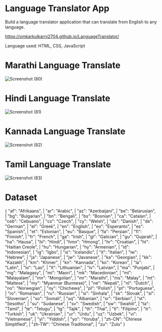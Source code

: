 # Language Translator App

Build a language translator application that can translate from English to any language.

https://omkarkulkarni2704.github.io/LanguageTranslator/

 Language used: HTML, CSS, JavaScript

# Marathi Language Translate
![Screenshot (80)](https://github.com/omkarkulkarni2704/Language-Translator-App/assets/89896505/0548b92e-1a1e-40f8-a55b-d45f2d7e5972)

 # Hindi Language Translate
 ![Screenshot (81)](https://github.com/omkarkulkarni2704/Language-Translator-App/assets/89896505/8168ffe8-f49f-48d7-af3d-931559f89893)

# Kannada Language Translate
 ![Screenshot (82)](https://github.com/omkarkulkarni2704/Language-Translator-App/assets/89896505/4f3e6236-8501-4d9b-82c2-3e32132796cd)

# Tamil Language Translate
 ![Screenshot (83)](https://github.com/omkarkulkarni2704/Language-Translator-App/assets/89896505/7d19a314-a6da-42fe-8081-cbae06b3e55d)

 

# Dataset

{
  "af": "Afrikaans", |
  "ar": "Arabic", |
  "az": "Azerbaijani", |
  "be": "Belarusian", |
  "bg": "Bulgarian", |
  "bn": "Bengali", |
  "bs": "Bosnian", |
  "ca": "Catalan", |
  "ceb": "Cebuano", |
  "cs": "Czech", |
  "cy": "Welsh", |
  "da": "Danish", |
  "de": "German", |
  "el": "Greek", |
  "en": "English", |
  "eo": "Esperanto", |
  "es": "Spanish", |
  "et": "Estonian", |
  "eu": "Basque", |
  "fa": "Persian", |
  "fi": "Finnish", |
  "fr": "French", |
  "ga": "Irish", | 
  "gl": "Galician", |
  "gu": "Gujarati", |
  "ha": "Hausa", |
  "hi": "Hindi", |
  "hmn": "Hmong", | 
  "hr": "Croatian", |
  "ht": "Haitian Creole", | 
  "hu": "Hungarian", |
  "hy": "Armenian", |
  "id": "Indonesian", |
  "ig": "Igbo", |
  "is": "Icelandic", |
  "it": "Italian", |
  "iw": "Hebrew", |
  "ja": "Japanese", |
  "jw": "Javanese", |
  "ka": "Georgian", |
  "kk": "Kazakh", |
  "km": "Khmer", |
  "kn": "Kannada", |
  "ko": "Korean", |
  "la": "Latin", |
  "lo": "Lao", |
  "lt": "Lithuanian", |
  "lv": "Latvian", |
  "ma": "Punjabi", |
  "mg": "Malagasy", |
  "mi": "Maori", |
  "mk": "Macedonian", |
  "ml": "Malayalam", |
  "mn": "Mongolian", |
  "mr": "Marathi", |
  "ms": "Malay", |
  "mt": "Maltese", |
  "my": "Myanmar (Burmese)", |
  "ne": "Nepali", |
  "nl": "Dutch", |
  "no": "Norwegian", |
  "ny": "Chichewa", |
  "pl": "Polish", |
  "pt": "Portuguese", |
  "ro": "Romanian", |
  "ru": "Russian", |
  "si": "Sinhala", |
  "sk": "Slovak", |
  "sl": "Slovenian", |
  "so": "Somali", |
  "sq": "Albanian", |
  "sr": "Serbian", |
  "st": "Sesotho", |
  "su": "Sudanese", |
  "sv": "Swedish", |
  "sw": "Swahili", |
  "ta": "Tamil", |
  "te": "Telugu", |
  "tg": "Tajik", |
  "th": "Thai", |
  "tl": "Filipino", |
  "tr": "Turkish", |
  "uk": "Ukrainian", |
  "ur": "Urdu", |
  "uz": "Uzbek", |
  "vi": "Vietnamese", |
  "yi": "Yiddish", |
  "yo": "Yoruba", |
  "zh-CN": "Chinese Simplified", |
  "zh-TW": "Chinese Traditional", |
  "zu": "Zulu"
}

